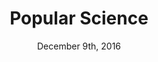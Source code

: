 ---
layout: articles
title: "Popular Science"
date: December 9th, 2016
link: http://www.popsci.com/blind-high-school-student-helps-make-legos-accessible
img: popularscience.jpg
color: 1
---
